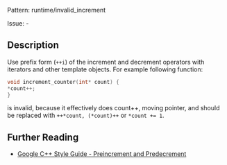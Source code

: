 Pattern: runtime/invalid_increment

Issue: -

## Description

Use prefix form (`++i`) of the increment and decrement operators with iterators and other template objects. For example following function:


```cpp
void increment_counter(int* count) {
*count++;
}
```

is invalid, because it effectively does count++, moving pointer, and should be replaced with `++*count, (*count)++` or `*count += 1`.

## Further Reading

* [Google C++ Style Guide - Preincrement and Predecrement](https://google.github.io/styleguide/cppguide.html#Preincrement_and_Predecrement)